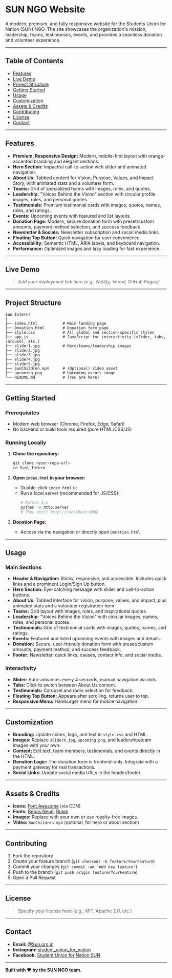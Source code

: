 # SUN NGO Website

A modern, premium, and fully responsive website for the Students Union for Nation (SUN) NGO. The site showcases the organization's mission, leadership, teams, testimonials, events, and provides a seamless donation and volunteer experience.

---

## Table of Contents

- [Features](#features)
- [Live Demo](#live-demo)
- [Project Structure](#project-structure)
- [Getting Started](#getting-started)
- [Usage](#usage)
- [Customization](#customization)
- [Assets & Credits](#assets--credits)
- [Contributing](#contributing)
- [License](#license)
- [Contact](#contact)

---

## Features

- **Premium, Responsive Design:** Modern, mobile-first layout with orange-accented branding and elegant sections.
- **Hero Section:** Impactful call-to-action with slider and animated navigation.
- **About Us:** Tabbed content for Vision, Purpose, Values, and Impact Story, with animated stats and a volunteer form.
- **Teams:** Grid of specialized teams with images, roles, and quotes.
- **Leadership:** "Voices Behind the Vision" section with circular profile images, roles, and personal quotes.
- **Testimonials:** Premium testimonial cards with images, quotes, names, roles, and ratings.
- **Events:** Upcoming events with featured and list layouts.
- **Donation Page:** Modern, secure donation form with preset/custom amounts, payment method selection, and success feedback.
- **Newsletter & Socials:** Newsletter subscription and social media links.
- **Floating Top Button:** Quick navigation for user convenience.
- **Accessibility:** Semantic HTML, ARIA labels, and keyboard navigation.
- **Performance:** Optimized images and lazy loading for fast experience.

---

## Live Demo

> _Add your deployment link here (e.g., Netlify, Vercel, GitHub Pages)_

---

## Project Structure

```
Sun Intern/
│
├── index.html           # Main landing page
├── Donation.html        # Donation form page
├── style.css            # All global and section-specific styles
├── app.js               # JavaScript for interactivity (slider, tabs, carousel, etc.)
├── slider1.jpg          # Hero/teams/leadership images
├── slider2.jpg
├── slider3.jpg
├── slider4.jpg
├── slider5.jpg
├── SunChildren.mp4      # (Optional) Video asset
├── upcoming.png         # Upcoming events image
└── README.md            # (You are here)
```

---

## Getting Started

### Prerequisites

- Modern web browser (Chrome, Firefox, Edge, Safari)
- No backend or build tools required (pure HTML/CSS/JS)

### Running Locally

1. **Clone the repository:**
   ```bash
   git clone <your-repo-url>
   cd Sun\ Intern
   ```

2. **Open `index.html` in your browser:**
   - Double-click `index.html` or
   - Run a local server (recommended for JS/CSS):
     ```bash
     # Python 3.x
     python -m http.server
     # Then visit http://localhost:8000
     ```

3. **Donation Page:**
   - Access via the navigation or directly open `Donation.html`.

---

## Usage

### Main Sections

- **Header & Navigation:** Sticky, responsive, and accessible. Includes quick links and a prominent Login/Sign Up button.
- **Hero Section:** Eye-catching message with slider and call-to-action buttons.
- **About Us:** Tabbed interface for vision, purpose, values, and impact, plus animated stats and a volunteer registration form.
- **Teams:** Grid layout with images, roles, and inspirational quotes.
- **Leadership:** "Voices Behind the Vision" with circular images, names, roles, and personal quotes.
- **Testimonials:** Grid of testimonial cards with images, quotes, names, and ratings.
- **Events:** Featured and listed upcoming events with images and details.
- **Donation:** Secure, user-friendly donation form with preset/custom amounts, payment method, and success feedback.
- **Footer:** Newsletter, quick links, causes, contact info, and social media.

### Interactivity

- **Slider:** Auto-advances every 4 seconds; manual navigation via dots.
- **Tabs:** Click to switch between About Us content.
- **Testimonials:** Carousel and radio selection for feedback.
- **Floating Top Button:** Appears after scrolling, returns user to top.
- **Responsive Menu:** Hamburger menu for mobile navigation.

---

## Customization

- **Branding:** Update colors, logo, and text in `style.css` and HTML.
- **Images:** Replace `sliderX.jpg`, `upcoming.png`, and leadership/team images with your own.
- **Content:** Edit text, team members, testimonials, and events directly in the HTML.
- **Donation Logic:** The donation form is frontend-only. Integrate with a payment gateway for real transactions.
- **Social Links:** Update social media URLs in the header/footer.

---

## Assets & Credits

- **Icons:** [Font Awesome](https://fontawesome.com/) (via CDN)
- **Fonts:** [Bebas Neue](https://fonts.google.com/specimen/Bebas+Neue), [Rubik](https://fonts.google.com/specimen/Rubik)
- **Images:** Replace with your own or use royalty-free images.
- **Video:** `SunChildren.mp4` (optional, for hero or about section)

---

## Contributing

1. Fork the repository
2. Create your feature branch (`git checkout -b feature/YourFeature`)
3. Commit your changes (`git commit -am 'Add new feature'`)
4. Push to the branch (`git push origin feature/YourFeature`)
5. Open a Pull Request

---

## License

> Specify your license here (e.g., MIT, Apache 2.0, etc.)

---

## Contact

- **Email:** [@Sun.org.in](mailto:Sun.org.in)
- **Instagram:** [student_union_for_nation](https://www.instagram.com/student_union_for_nation/?hl=en)
- **Facebook:** [Student Union for Nation SUN](https://www.facebook.com/people/Student-Union-for-Nation-SUN/100067494638158/)

---

**Built with ❤️ by the SUN NGO team.** 